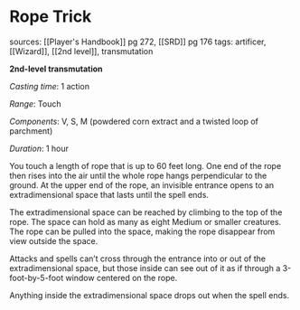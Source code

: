 # Rope Trick
sources: [[Player's Handbook]] pg 272, [[SRD]] pg 176
tags: artificer, [[Wizard]], [[2nd level]], transmutation

**2nd-level transmutation**

*Casting time*: 1 action

*Range*: Touch

*Components*: V, S, M (powdered corn extract and a twisted loop of parchment)

*Duration*: 1 hour

You touch a length of rope that is up to 60 feet long. One end of the rope then rises into the air until the whole rope hangs perpendicular to the ground. At the upper end of the rope, an invisible entrance opens to an extradimensional space that lasts until the spell ends. 

The extradimensional space can be reached by climbing to the top of the rope. The space can hold as many as eight Medium or smaller creatures. The rope can be pulled into the space, making the rope disappear from view outside the space.

Attacks and spells can’t cross through the entrance into or out of the extradimensional space, but those inside can see out of it as if through a 3-foot-by-5-foot window centered on the rope.

Anything inside the extradimensional space drops out when the spell ends.
